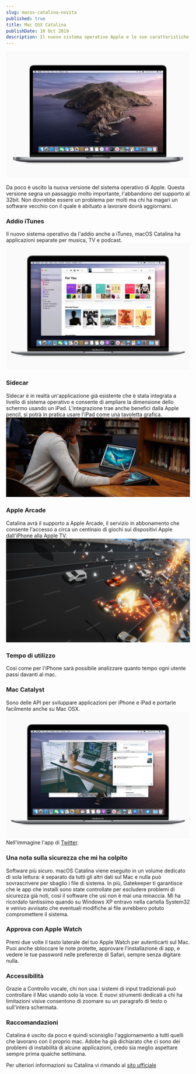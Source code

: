```yaml
---
slug: macos-catalina-novita
published: true
title: Mac OSX Catalina
publishDate: 10 Oct 2019
description: Il nuovo sistema operativo Apple e le sue caratteristiche principali
---
```


![MacBook Pro 2018](../assets/catalina/Apple_macOS-catalina-available-today.jpg)

Da poco è uscito la nuova versione del sistema operativo di Apple. Questa versione segna un passaggio molto importante, l'abbandono del supporto al 32bit. Non dovrebbe essere un problema per molti ma chi ha magari un software vecchio con il quale è abituato a lavorare dovrà aggiornarsi.

### Addio iTunes
Il nuovo sistema operativo da l'addio anche a iTunes, macOS Catalina ha applicazioni separate per musica, TV e podcast.
![MacBook Pro 2018](../assets/catalina/Apple_macos-catalina-apple-music-screen.jpg)

### Sidecar
Sidecar è in realtà un'applicazione già esistente che è stata integrata a livello di sistema operativo e consente di ampliare la dimensione dello schermo usando un iPad. L'integrazione trae anche benefici dalla Apple pencil, si potrà in pratica usare l'iPad come una tavoletta grafica.
![MacBook Pro 2018](../assets/catalina/Apple-macOS-Catalina-sidecar-tethered-woman-drawing.jpg)

### Apple Arcade
Catalina avrà il supporto a Apple Arcade, il servizio in abbonamento che consente l'accesso a circa un centinaio di giochi sui dispositivi Apple dall'iPhone alla Apple TV.
![MacBook Pro 2018](../assets/catalina/Apple_macos-catalina-apple-arcade-speed-demons.jpg)

### Tempo di utilizzo
Così come per l'iPhone sarà possibile analizzare quanto tempo ogni utente passi davanti al mac.

### Mac Catalyst
Sono delle API per sviluppare applicazioni per iPhone e iPad e portarle facilmente anche su Mac OSX.
![MacBook Pro 2018](../assets/catalina/Apple_macos-catalina-twitter-app-screen.jpg)
Nell'immagine l'app di [Twitter](https://twitter.com/).

### Una nota sulla sicurezza che mi ha colpito
Software più sicuro. macOS Catalina viene eseguito in un volume dedicato di sola lettura: è separato da tutti gli altri dati sul Mac e nulla può sovrascrivere per sbaglio i file di sistema. In più, Gatekeeper ti garantisce che le app che installi sono state controllate per escludere problemi di sicurezza già noti, così il software che usi non è mai una minaccia. Mi ha ricordato tantissimo quando su Windows XP entravo nella cartella System32 e venivo avvisato che eventuali modifiche ai file avrebbero potuto compromettere il sistema.

### Approva con Apple Watch
Premi due volte il tasto laterale del tuo Apple Watch per autenticarti sul Mac. Puoi anche sbloccare le note protette, approvare l'installazione di app, e vedere le tue password nelle preferenze di Safari, sempre senza digitare nulla.

### Accessibilità
Grazie a Controllo vocale, chi non usa i sistemi di input tradizionali può controllare il Mac usando solo la voce. E nuovi strumenti dedicati a chi ha limitazioni visive consentono di zoomare su un paragrafo di testo o sull'intera schermata.

### Raccomandazioni
Catalina è uscito da poco e quindi sconsiglio l'aggiornamento a tutti quelli che lavorano con il proprio mac. Adobe ha già dichiarato che ci sono dei problemi di instabilità di alcune applicazioni, credo sia meglio aspettare sempre prima qualche settimana.

Per ulteriori informazioni su Catalina vi rimando al [sito ufficiale](https://www.apple.com/it/macos/catalina/)
